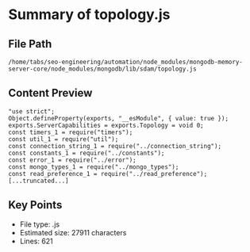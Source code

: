# Summary of topology.js
  
## File Path
`/home/tabs/seo-engineering/automation/node_modules/mongodb-memory-server-core/node_modules/mongodb/lib/sdam/topology.js`

## Content Preview
```
"use strict";
Object.defineProperty(exports, "__esModule", { value: true });
exports.ServerCapabilities = exports.Topology = void 0;
const timers_1 = require("timers");
const util_1 = require("util");
const connection_string_1 = require("../connection_string");
const constants_1 = require("../constants");
const error_1 = require("../error");
const mongo_types_1 = require("../mongo_types");
const read_preference_1 = require("../read_preference");
[...truncated...]
```

## Key Points
- File type: .js
- Estimated size: 27911 characters
- Lines: 621
